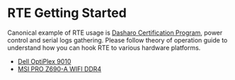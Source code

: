 # RTE Getting Started

Canonical example of RTE usage is [Dasharo Certification Program](), power control
and serial logs gathering. Please follow theory of operation guide to
understand how you can hook RTE to various hardware platforms.

* [Dell OptiPlex 9010](../../lab-assembly-guides/dell_optiplex.md)
* [MSI PRO Z690-A WIFI DDR4](../../lab-assembly-guides/msi_z690.md)
